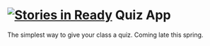 [![Stories in Ready](https://badge.waffle.io/lachlanjc/quizapp.png?label=ready)](https://waffle.io/lachlanjc/quizapp)
Quiz App
=======

The simplest way to give your class a quiz. Coming late this spring.
